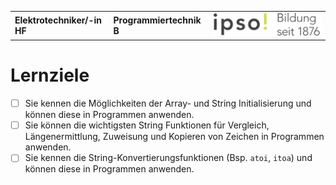 |                             |                          |                                        |
| --------------------------- | ------------------------ | -------------------------------------- |
| **Elektrotechniker/-in HF** | **Programmiertechnik B** | ![IPSO Logo](./x_gitres/ipso_logo.png) |

# Lernziele

- [ ] Sie kennen die Möglichkeiten der Array- und String Initialisierung und können diese in Programmen anwenden.
- [ ] Sie können die wichtigsten String Funktionen für Vergleich, Längenermittlung, Zuweisung und Kopieren von Zeichen in Programmen anwenden.
- [ ] Sie kennen die String-Konvertierungsfunktionen (Bsp. `atoi`, `itoa`) und können diese in Programmen anwenden.
